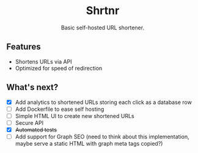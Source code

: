 <div align="center">
  <h1>Shrtnr</h1>
  <p>Basic self-hosted URL shortener.</p>
</div>

## Features

- Shortens URLs via API
- Optimized for speed of redirection

## What's next?

- [x] Add analytics to shortened URLs storing each click as a database row
- [ ] Add Dockerfile to ease self hosting
- [ ] Simple HTML UI to create new shortened URLs
- [ ] Secure API
- [x] ~~Automated tests~~
- [ ] Add support for Graph SEO (need to think about this implementation, maybe serve a static HTML with graph meta tags copied?)
